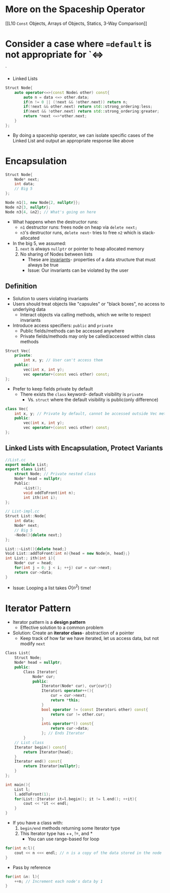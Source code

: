 # More on the Spaceship Operator

[[L10 `Const` Objects, Arrays of Objects, Statics, 3-Way Comparison]]
# Consider a case where `=default` is not appropriate for `<=>
`
- Linked Lists
```cpp
Struct Node{
	auto operator<=>(const Node& other) const{
		auto n = data <=> other.data;	
		if(n != 0 || (!next && !other.next)) return n;
		if(!next && other.next) return std::strong_ordering:less;
		if(next && !other.next) return std::strong_ordering:greater;
		return *next <=>*other.next;
	}
};
```
- By doing a spaceship operator, we can isolate specific cases of the Linked List and output an appropriate response like above
# Encapsulation
```cpp
Struct Node{
	Node* next;
	int data;
	// Big 5
};

Node n1{1, new Node{2, nullptr}};
Node n2{3, nullptr};
Node n3{4, &n2}; // What's going on here
```
- What happens when the destructor runs:
	- `n1` destructor runs: frees node on heap via `delete next;`
	- `n3`'s destructor runs, `delete next`- tries to free `n2` which is stack-allocated
- In the big 5, we assumed:
	1. `next` is always `nullptr` or pointer to heap allocated memory
	2. No sharing of Nodes between lists
		- These are <u>invariants</u>- properties of a data structure that must always be true
		- Issue: Our invariants can be violated by the user
## Definition
- Solution to users violating invariants
- Users should treat objects like "capsules" or "black boxes", no access to underlying data
	- Interact objects via calling methods, which we write to respect invariants
- Introduce access specifiers: `public` and `private`
	- Public fields/methods can be accessed anywhere
	- Private fields/methods may only be called/accessed within class methods
```cpp
Struct Vec{
	private:
		int x, y; // User can't access them
	public:
		vec(int x, int y);
		vec operator+(const vec& other) const;
};
```
- Prefer to keep fields private by default
	- There exists the `class` keyword- default visibility is `private`
		- Vs. `struct` where the default visibility is public(only difference)
```cpp
class Vec{
	int x, y; // Private by default, cannot be accessed outside Vec methods
	public:
		vec(int x, int y);
		vec operator+(const vec& other) const;	
};
```
## Linked Lists with Encapsulation, Protect Variants
```cpp
//List.cc
export module List;
export class List{
	struct Node; // Private nested class
	Node* head = nullptr;
	Public:
		~List();
		void oddToFront(int n);
		int ith(int i);
};

// List-impl.cc
Struct List::Node{
	int data;
	Node* next;
	// Big 5
	~Node(){delete next;}
};

List::~List(){delete head;}
Void List::addToFront(int n){head = new Node{n, head};}
int List:; ith(int i){
	Node* cur = head;
	for(int j = 0; j < i; ++j) cur = cur->next;
	return cur->data;
}
```
- Issue: Looping a list takes $O(n^2)$ time!
# Iterator Pattern
- Iterator pattern is a **design pattern**
	- Effective solution to a common problem
- Solution: Create an **iterator class**- abstraction of a pointer
	- Keep track of how far we have iterated, let us access data, but not modify `next`
```cpp
Class List{
	Struct Node;
	Node* head = nullptr;
	public:
		Class Iterator{
			Node* cur;
			public:
				Iterator(Node* cur), cur{cur}{}
				Iterator& operator++(){
					cur = cur->next;
					return *this;
				}
				bool operator != (const Iterator& other) const{
					return cur != other.cur;
				}
				int& operator*() const{
					return cur->data;
				}; // Ends Iterator
		}
	// List class
	Iterator begin() const{
		return Iterator{head};
	}
	Iterator end() const{
		return Iterator{nullptr};
	}
};

int main(){
	List l;
	l.addToFront(1);
	for(List::Iterator it=l.begin(); it != l.end(); ++it){
		cout << *it << endl;	
	}
}
```
- If you have a class with:
	1. `begin/end` methods returning some Iterator type
	2. This Iterator type has ++, !=, and *
		- You can use range-based for loop
```cpp
for(int n:l){
	cout << n <<< endl; // n is a copy of the data stored in the node
}
```
- Pass by reference
```cpp
for(int &n: l){
	++n; // Increment each node's data by 1
}
```
